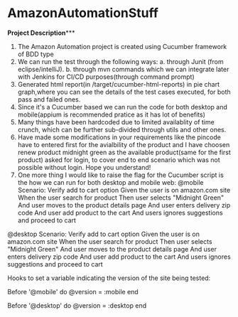 # AmazonAutomationStuff

************Project Description***************

1. The Amazon Automation project is created using Cucumber framework of BDD type
2. We can run the test through the following ways:
	a. through Junit (from eclipse/intelliJ).
	b. through mvn commands which we can integrate later with Jenkins for CI/CD purposes(through command prompt)	
3. Generated html report(in /target/cucumber-html-reports) in pie chart graph,where you can see the details of the test cases executed, for both pass and failed ones. 
4. Since it's a Cucumber based we can run the code for both desktop and mobile(appium is recommended pratice as it has lot of benefits)
5. Many things have been hardcoded due to limited availablity of time crunch, which can be further sub-divided through utils and other ones.
6. Have made some modifications in your requirements like the pincode have to entered first for the avialbility of the product and I have choosen renew product midnight green as the available product(same for the first product) asked for login, to cover end to end scenario which was not possible without login. Hope you understand!
7. One more thing I would like to raise the flag for the Cucumber script is the how we can run for both desktop and mobile web:
@mobile
Scenario: Verify add to cart option
Given the user is on amazon.com site
When the user search for product
Then user selects "Midnight Green"
And user moves to the product details page
And user enters delivery zip code
And user add product to the cart
And users ignores suggestions and proceed to cart

@desktop
Scenario: Verify add to cart option
Given the user is on amazon.com site
When the user search for product
Then user selects "Midnight Green"
And user moves to the product details page
And user enters delivery zip code
And user add product to the cart
And users ignores suggestions and proceed to cart


Hooks to set a variable indicating the version of the site being tested:

Before '@mobile' do
  @version = :mobile
end

Before '@desktop' do
  @version = :desktop
end


